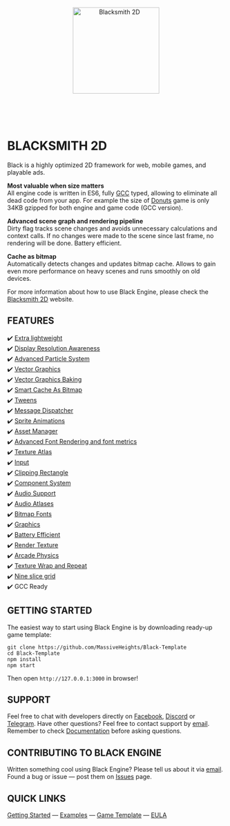 <br /><br /><br />
<p align="center">
  <a href="http://blacksmith2d.io">
    <img alt="Blacksmith 2D" src="https://blacksmith2d.io/logo/black.svg" width="200" />
  </a>
</p>
<br /><br /><br />

# BLACKSMITH 2D
Black is a highly optimized 2D framework for web, mobile games, and playable ads.  

**Most valuable when size matters**  
All engine code is written in ES6, fully [GCC](https://developers.google.com/closure/compiler/) typed, allowing to eliminate all dead code from your app. For example the size of [Donuts](http://blacksmith2d.io/Docs/Tutorials/Donuts-Blitz) game is only 34KB gzipped for both engine and game code (GCC version).

**Advanced scene graph and rendering pipeline**  
Dirty flag tracks scene changes and avoids unnecessary calculations and context calls. If no changes were made to the scene since last frame, no rendering will be done. Battery efficient.

**Cache as bitmap**  
Automatically detects changes and updates bitmap cache. Allows to gain even more performance on heavy scenes and runs smoothly on old devices.

For more information about how to use Black Engine, please check the [Blacksmith 2D](http://blacksmith2d.io/) website.

## FEATURES
✔️ [Extra lightweight](https://github.com/MassiveHeights/Black#size-and-performance-comparison)  
✔️ [Display Resolution Awareness](https://blacksmith2d.io/Docs/Examples/Stage/Letterbox)  
✔️ [Advanced Particle System](https://blacksmith2d.io/Docs/Examples/Particles/Vector-Field)  
✔️ [Vector Graphics](https://blacksmith2d.io/Docs/Examples/Vector-Graphics/Vector-As-a-Sprite)  
✔️ [Vector Graphics Baking](https://blacksmith2d.io/Docs/Examples/Vector-Graphics/Vector-As-a-Sprite)  
✔️ [Smart Cache As Bitmap](https://blacksmith2d.io/Docs/Examples/Sprites/Cache-As-Bitmap)  
✔️ [Tweens](https://blacksmith2d.io/Docs/Examples/Tweening/Chain)  
✔️ [Message Dispatcher](https://blacksmith2d.io/Docs/Examples/Input/Layers)  
✔️ [Sprite Animations](https://blacksmith2d.io/Docs/Examples/Sprites/Sprite-Animation)  
✔️ [Asset Manager](https://blacksmith2d.io/Docs/Examples/Basics/Load-images-from-atlas)  
✔️ [Advanced Font Rendering and font metrics](https://blacksmith2d.io/Docs/Examples/Text/Having-fun)  
✔️ [Texture Atlas](https://blacksmith2d.io/Docs/Examples/Basics/Load-images-from-atlas)  
✔️ [Input](https://blacksmith2d.io/Docs/Examples/Input/Pointer-Messages)  
✔️ [Clipping Rectangle](https://blacksmith2d.io/Docs/Examples/Sprites/Clipping-Rectangle)  
✔️ [Component System](https://blacksmith2d.io/Docs/Examples/Input/Drag-Sprite)  
✔️ [Audio Support](https://blacksmith2d.io/Docs/Examples/Audio/Spatial-Sound)  
✔️ [Audio Atlases](https://blacksmith2d.io/Docs/Examples/Audio/Sound-Atlas)  
✔️ [Bitmap Fonts](https://blacksmith2d.io/Docs/Examples/Text/Bitmap-Font)  
✔️ [Graphics](https://blacksmith2d.io/Docs/Examples/Graphics/Bezier)  
✔️ [Battery Efficient](https://blacksmith2d.io/Docs/Examples/Drivers/Skip-Unchanged-Frames)  
✔️ [Render Texture](https://blacksmith2d.io/Docs/Examples/Drivers/Render-Texture)  
✔️ [Arcade Physics](https://blacksmith2d.io/Docs/Examples/Arcade-Physics/Mario)  
✔️ [Texture Wrap and Repeat](https://blacksmith2d.io/Docs/Examples/Sprites/Texture-Repeat)  
✔️ [Nine slice grid](https://blacksmith2d.io/Docs/Examples/Sprites/Slice-9-Grid)  
✔️ GCC Ready  

## GETTING STARTED
The easiest way to start using Black Engine is by downloading ready-up game template:
```
git clone https://github.com/MassiveHeights/Black-Template
cd Black-Template
npm install
npm start
```
Then open `http://127.0.0.1:3000` in browser!

## SUPPORT
Feel free to chat with developers directly on [Facebook](https://www.facebook.com/Blacksmith2D/), [Discord](https://discord.gg/HWzzCcy) or [Telegram](https://t.me/joinchat/FOkhwRDEhoxI3cNDBdi6fQ). Have other questions? Feel free to contact support by <a href="mailto:support@blacksmith2d.io?subject=Hello">email</a>.
Remember to check [Documentation](http://blacksmith2d.io/Docs/) before asking questions.

## CONTRIBUTING TO BLACK ENGINE
Written something cool using Black Engine? Please tell us about it via <a href="mailto:support@blacksmith2d.io?subject=Hello">email</a>.  
Found a bug or issue — post them on [Issues](https://github.com/MassiveHeights/Black/issues) page.

## QUICK LINKS
[Getting Started](http://blacksmith2d.io/Docs/Tutorials/Getting-Started) —
[Examples](http://blacksmith2d.io/Docs/Examples) —
[Game Template](http://github.com/MassiveHeights/Black-Template) —
[EULA](https://github.com/MassiveHeights/Black/blob/master/LICENSE.md) 
